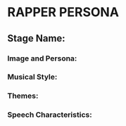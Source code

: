# RAPPER PERSONA
## Stage Name:

### Image and Persona:

### Musical Style:

### Themes:

### Speech Characteristics:

